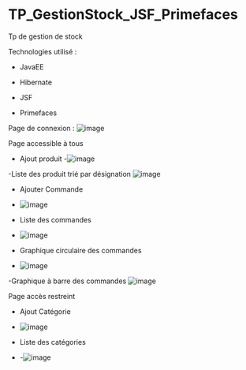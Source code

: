 # TP_GestionStock_JSF_Primefaces

Tp de gestion de stock 

Technologies utilisé :

- JavaEE

- Hibernate

- JSF

- Primefaces

Page de connexion : 
![image](https://user-images.githubusercontent.com/56021893/115106641-4cdd8a80-9f66-11eb-885a-04813bf5f5e1.png)

Page accessible à tous 

- Ajout produit
-![image](https://user-images.githubusercontent.com/56021893/115107027-a941a980-9f68-11eb-9d0e-66d02984e247.png)

-Liste des produit trié par désignation
![image](https://user-images.githubusercontent.com/56021893/115106774-e2791a00-9f66-11eb-81a1-0b7e2d9cb1d6.png)

- Ajouter Commande
- ![image](https://user-images.githubusercontent.com/56021893/115106931-0a1cb200-9f68-11eb-8f08-f0de3941ae91.png)

- Liste des commandes
- ![image](https://user-images.githubusercontent.com/56021893/115106884-a98d7500-9f67-11eb-879f-684f9dd94201.png)

- Graphique circulaire des commandes
- ![image](https://user-images.githubusercontent.com/56021893/115106854-692df700-9f67-11eb-8793-6ec113221835.png)

-Graphique à barre des commandes
![image](https://user-images.githubusercontent.com/56021893/115106866-82cf3e80-9f67-11eb-81a6-48809e63c3fc.png)


Page accès restreint

- Ajout Catégorie
- ![image](https://user-images.githubusercontent.com/56021893/115106818-1a805d00-9f67-11eb-9e8b-54545b8ddd12.png)

- Liste des catégories
- -![image](https://user-images.githubusercontent.com/56021893/115106837-3ab01c00-9f67-11eb-81fe-fe8a93d0ddb5.png)
